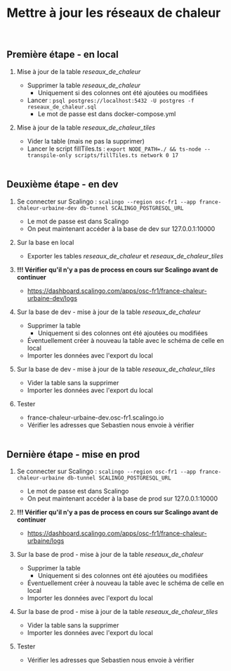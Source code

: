 # Mettre à jour les réseaux de chaleur
<br/>

## Première étape - en local

1. Mise à jour de la table *reseaux_de_chaleur*
    - Supprimer la table *reseaux_de_chaleur*
        - Uniquement si des colonnes ont été ajoutées ou modifiées
    - Lancer : `psql postgres://localhost:5432 -U postgres -f reseaux_de_chaleur.sql`
        - Le mot de passe est dans docker-compose.yml

2. Mise à jour de la table *reseaux_de_chaleur_tiles*
    - Vider la table (mais ne pas la supprimer)
    - Lancer le script fillTiles.ts : `export NODE_PATH=./ && ts-node --transpile-only scripts/fillTiles.ts network 0 17`
<br/><br/>

## Deuxième étape - en dev 

1. Se connecter sur Scalingo : `scalingo --region osc-fr1 --app france-chaleur-urbaine-dev db-tunnel SCALINGO_POSTGRESQL_URL`
    - Le mot de passe est dans Scalingo
    - On peut maintenant accéder à la base de dev sur 127.0.0.1:10000

2. Sur la base en local 
    - Exporter les tables *reseaux_de_chaleur* et *reseaux_de_chaleur_tiles*

3. **!!! Vérifier qu'il n'y a pas de process en cours sur Scalingo avant de continuer**
    - https://dashboard.scalingo.com/apps/osc-fr1/france-chaleur-urbaine-dev/logs

4. Sur la base de dev - mise à jour de la table *reseaux_de_chaleur*
    - Supprimer la table
        - Uniquement si des colonnes ont été ajoutées ou modifiées
    - Éventuellement créer à nouveau la table avec le schéma de celle en local
    - Importer les données avec l'export du local

5. Sur la base de dev - mise à jour de la table *reseaux_de_chaleur_tiles*
    - Vider la table sans la supprimer
    - Importer les données avec l'export du local

6. Tester
    - france-chaleur-urbaine-dev.osc-fr1.scalingo.io
    - Vérifier les adresses que Sebastien nous envoie à vérifier
<br/><br/>

## Dernière étape - mise en prod 

1. Se connecter sur Scalingo : `scalingo --region osc-fr1 --app france-chaleur-urbaine db-tunnel SCALINGO_POSTGRESQL_URL`
    - Le mot de passe est dans Scalingo
    - On peut maintenant accéder à la base de prod sur 127.0.0.1:10000

2. **!!! Vérifier qu'il n'y a pas de process en cours sur Scalingo avant de continuer**
    - https://dashboard.scalingo.com/apps/osc-fr1/france-chaleur-urbaine/logs

3. Sur la base de prod - mise à jour de la table *reseaux_de_chaleur*
    - Supprimer la table
        - Uniquement si des colonnes ont été ajoutées ou modifiées
    - Éventuellement créer à nouveau la table avec le schéma de celle en local
    - Importer les données avec l'export du local

4. Sur la base de prod - mise à jour de la table *reseaux_de_chaleur_tiles*
    - Vider la table sans la supprimer
    - Importer les données avec l'export du local

5. Tester
    - Vérifier les adresses que Sebastien nous envoie à vérifier